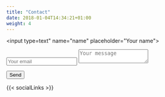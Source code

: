 ```yaml
---
title: "Contact"
date: 2018-01-04T14:34:21+01:00
weight: 4
---
```


<form method="POST" action="http://formspree.io/szukalski@gmail.com">

  <input type=text" name="name" placeholder="Your name">

  <input type="email" name="email" placeholder="Your email">

  <textarea name="message" placeholder="Your message"></textarea>

  <input type="text" name="_gotcha" style="display:none" />

  <button type="submit">Send</button>

</form>

{{< socialLinks >}}

